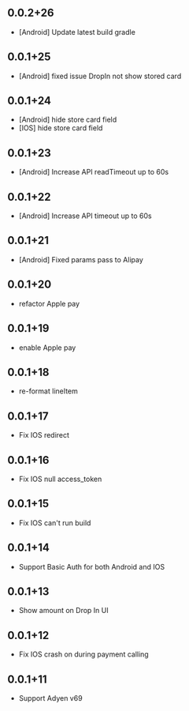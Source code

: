 ## 0.0.2+26
* [Android] Update latest build gradle
## 0.0.1+25
* [Android] fixed issue DropIn not show stored card
## 0.0.1+24
* [Android] hide store card field
* [IOS] hide store card field
## 0.0.1+23
* [Android] Increase API readTimeout up to 60s
## 0.0.1+22
* [Android] Increase API timeout up to 60s
## 0.0.1+21
* [Android] Fixed params pass to Alipay
## 0.0.1+20
* refactor Apple pay
## 0.0.1+19
* enable Apple pay
## 0.0.1+18
* re-format lineItem 
## 0.0.1+17
* Fix IOS redirect
## 0.0.1+16
* Fix IOS null access_token
## 0.0.1+15
* Fix IOS can't run build
## 0.0.1+14
* Support Basic Auth for both Android and IOS
## 0.0.1+13
* Show amount on Drop In UI
## 0.0.1+12
* Fix IOS crash on during payment calling
## 0.0.1+11
* Support Adyen v69
